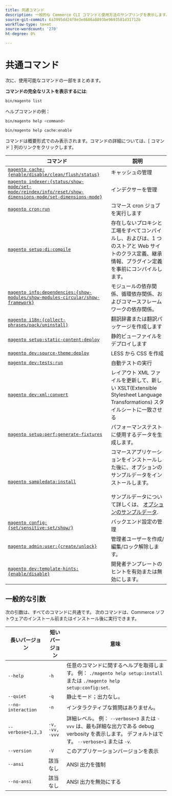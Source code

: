 ```yaml
---
title: 共通コマンド
description: 一般的な Commerce CLI コマンドと使用方法のサンプリングを表示します。
source-git-commit: 6a3995dd24f8e3e8686a8893be9693581d31712b
workflow-type: tm+mt
source-wordcount: '270'
ht-degree: 0%

---
```



# 共通コマンド

次に、使用可能なコマンドの一部をまとめます。

**コマンドの完全なリストを表示するには**:

```bash
bin/magento list
```

ヘルプコマンドの例：

```bash
bin/magento help <command>
```

```bash
bin/magento help cache:enable
```

コマンドは概要形式でのみ表示されます。コマンドの詳細については、[ コマンド ] 列のリンクをクリックします。

| コマンド | 説明 |
|--- |--- |
| [`magento cache:{enable/disable/clean/flush/status}`](../cli/manage-cache.md) | キャッシュの管理 |
| [`magento indexer:{status/show-mode/set-mode/reindex/info/reset/show-dimensions-mode/set-dimensions-mode}`](../cli/manage-indexers.md) | インデクサーを管理 |
| [`magento cron:run`](../cli/configure-cron-jobs.md) | コマース cron ジョブを実行します |
| [`magento setup:di:compile`](../cli/code-compiler.md) | 存在しないプロキシと工場をすべてコンパイルし、およびは、1 つのストアと Web サイトのクラス定義、継承情報、プラグイン定義を事前にコンパイルします。 |
| [`magento info:dependencies:{show-modules/show-modules-circular/show-framework}`](../cli/dependency-reports.md) | モジュールの依存関係、循環依存関係、およびコマースフレームワークの依存関係。 |
| [`magento i18n:{collect-phrases/pack/uninstall}`](../cli/localization.md) | 翻訳辞書または翻訳パッケージを作成します |
| [`magento setup:static-content:deploy`](../cli/static-view-file-deployment.md) | 静的ビューファイルをデプロイします |
| [`magento dev:source-theme:deploy`](../cli/create-symlinks.md) | LESS から CSS を作成 |
| [`magento dev:tests:run`](../cli/unit-tests.md) | 自動テストの実行 |
| [`magento dev:xml:convert`](../cli/convert-layout-files.md) | レイアウト XML ファイルを更新して、新しい XSLT(Extensible Stylesheet Language Transformations) スタイルシートに一致させる |
| [`magento setup:perf:generate-fixtures`](../cli/generate-data.md) | パフォーマンステストに使用するデータを生成します。 |
| [`magento sampledata:install`](https://devdocs.magento.com/guides/v2.4/install-gde/install/sample-data.html) | コマースアプリケーションをインストールした後に、オプションのサンプルデータをインストールします。<br><br>サンプルデータについて詳しくは、 [オプションのサンプルデータ](https://devdocs.magento.com/guides/v2.4/install-gde/install/sample-data.html). |
| [`magento config:{set/sensitive:set/show/}`](../cli/set-configuration-values.md) | バックエンド設定の管理 |
| [`magento admin:user:{create/unlock}`](https://devdocs.magento.com/guides/v2.4/install-gde/install/cli/install-cli-subcommands-admin.html) | 管理者ユーザーを作成/編集/ロック解除します。 |
| [`magento dev:template-hints:{enable/disable}`](https://devdocs.magento.com/guides/v2.4/frontend-dev-guide/themes/debug-theme.html) | 開発者テンプレートのヒントを有効または無効にします。 |

## 一般的な引数

次の引数は、すべてのコマンドに共通です。 次のコマンドは、Commerce ソフトウェアのインストール前またはインストール後に実行できます。

| 長いバージョン | 短いバージョン | 意味 |
|--- |--- |--- |
| `--help` | `-h` | 任意のコマンドに関するヘルプを取得します。 例： `./magento help setup:install` または `./magento help setup:config:set`. |
| `--quiet` | `-q` | 静止モード；出力なし。 |
| `--no-interaction` | `-n` | インタラクティブな質問はありません。 |
| `--verbose=1,2,3` | `-v, -vv, -vvv` | 詳細レベル。 例： `--verbose=3` または `-vvv` は、最も詳細な出力である debug verbosity を表示します。 デフォルトはです。 `--verbose=1` または `-v`. |
| `--version` | `-V` | このアプリケーションバージョンを表示 |
| `--ansi` | 該当なし | ANSI 出力を強制 |
| `--no-ansi` | 該当なし | ANSI 出力を無効にする |
